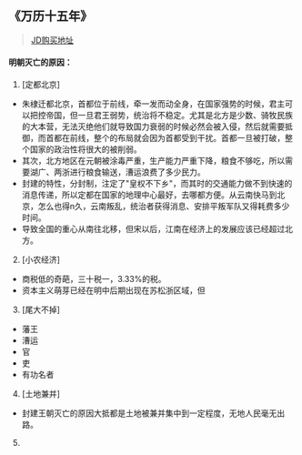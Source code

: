 

## 《万历十五年》 
  > [JD购买地址](http://item.jd.com/10054498.html)

#### 明朝灭亡的原因：
1. [定都北京] 
 * 朱棣迁都北京，首都位于前线，牵一发而动全身，在国家强势的时候，君主可以把控帝国，但一旦君王弱势，统治将不稳定。尤其是北方是少数、骑牧民族的大本营，无法灭绝他们就导致国力衰弱的时候必然会被入侵，然后就需要抵御，而首都在前线，整个的布局就会因为首都受到干扰。首都一旦被打破，整个国家的政治性将很大的被削弱。
 * 其次，北方地区在元朝被涂毒严重，生产能力严重下降，粮食不够吃，所以需要湖广、两浙进行粮食输送，漕运浪费了多少民力。
 * 封建的特性，分封制，注定了"皇权不下乡"，而其时的交通能力做不到快速的消息传递，所以定都在国家的地理中心最好，去哪都方便。从云南快马到北京，怎么也得n久，云南叛乱，统治者获得消息、安排平叛军队又得耗费多少时间。
 * 导致全国的重心从南往北移，但宋以后，江南在经济上的发展应该已经超过北方。
2. [小农经济] 
 * 商税低的奇葩，三十税一，3.33%的税。
 * 资本主义萌芽已经在明中后期出现在苏松浙区域，但
3. [尾大不掉]
 * 藩王
 * 漕运
 * 官
 * 吏
 * 有功名者
4. [土地兼并]
 * 封建王朝灭亡的原因大抵都是土地被兼并集中到一定程度，无地人民毫无出路。
5. 
